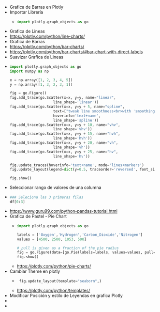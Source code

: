 - Grafica de Barras en Plotly
- Importar Librería
	- ```python
	  import plotly.graph_objects as go
	  ```
- Grafica de Lineas
- https://plotly.com/python/line-charts/
- Grafica de Barras
- https://plotly.com/python/bar-charts/
- https://plotly.com/python/bar-charts/#bar-chart-with-direct-labels
- Suavizar Grafica de Lineas
- ```python
  import plotly.graph_objects as go
  import numpy as np
  
  x = np.array([1, 2, 3, 4, 5])
  y = np.array([1, 3, 2, 3, 1])
  
  fig = go.Figure()
  fig.add_trace(go.Scatter(x=x, y=y, name="linear",
                      line_shape='linear'))
  fig.add_trace(go.Scatter(x=x, y=y + 5, name="spline",
                      text=["tweak line smoothness<br>with 'smoothing' in line object"],
                      hoverinfo='text+name',
                      line_shape='spline'))
  fig.add_trace(go.Scatter(x=x, y=y + 10, name="vhv",
                      line_shape='vhv'))
  fig.add_trace(go.Scatter(x=x, y=y + 15, name="hvh",
                      line_shape='hvh'))
  fig.add_trace(go.Scatter(x=x, y=y + 20, name="vh",
                      line_shape='vh'))
  fig.add_trace(go.Scatter(x=x, y=y + 25, name="hv",
                      line_shape='hv'))
  
  fig.update_traces(hoverinfo='text+name', mode='lines+markers')
  fig.update_layout(legend=dict(y=0.5, traceorder='reversed', font_size=16))
  
  fig.show()
  
  ```
- Seleccionar  rango de valores de una columna
- ```python
  ### Seleciona las 3 primeras filas
  df[0:3]
  ```
- https://www.guru99.com/python-pandas-tutorial.html
- Grafica de Pastel - Pie Chart
	- ```python
	  import plotly.graph_objects as go
	  
	  labels = ['Oxygen','Hydrogen','Carbon_Dioxide','Nitrogen']
	  values = [4500, 2500, 1053, 500]
	  
	  # pull is given as a fraction of the pie radius
	  fig = go.Figure(data=[go.Pie(labels=labels, values=values, pull=[0, 0, 0.2, 0])])
	  fig.show()
	  ```
	- https://plotly.com/python/pie-charts/
- Cambiar Theme en plotly
	- ```python
	   fig.update_layout(template="seaborn",)
	  ```
	- https://plotly.com/python/templates/
- Modificar Posición y estilo de Leyendas en grafica Plotly
-
-